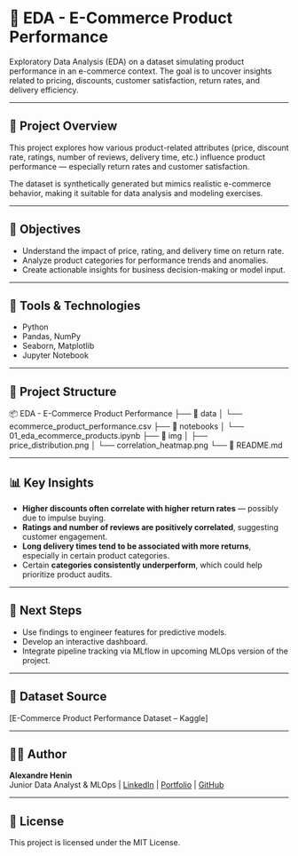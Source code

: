 # 🛒 EDA - E-Commerce Product Performance

Exploratory Data Analysis (EDA) on a dataset simulating product performance in an e-commerce context. The goal is to uncover insights related to pricing, discounts, customer satisfaction, return rates, and delivery efficiency.

---

## 📌 Project Overview

This project explores how various product-related attributes (price, discount rate, ratings, number of reviews, delivery time, etc.) influence product performance — especially return rates and customer satisfaction.

The dataset is synthetically generated but mimics realistic e-commerce behavior, making it suitable for data analysis and modeling exercises.

---

## 🎯 Objectives

- Understand the impact of price, rating, and delivery time on return rate.
- Analyze product categories for performance trends and anomalies.
- Create actionable insights for business decision-making or model input.

---

## 🧰 Tools & Technologies

- Python 
- Pandas, NumPy
- Seaborn, Matplotlib
- Jupyter Notebook

---

## 📁 Project Structure

📦 EDA - E-Commerce Product Performance
├── 📁 data
│ └── ecommerce_product_performance.csv
├── 📁 notebooks
│ └── 01_eda_ecommerce_products.ipynb
├── 📁 img
│ ├── price_distribution.png
│ └── correlation_heatmap.png
└── 📄 README.md



---

## 📊 Key Insights

- **Higher discounts often correlate with higher return rates** — possibly due to impulse buying.
- **Ratings and number of reviews are positively correlated**, suggesting customer engagement.
- **Long delivery times tend to be associated with more returns**, especially in certain product categories.
- Certain **categories consistently underperform**, which could help prioritize product audits.

---

## 🚀 Next Steps

- Use findings to engineer features for predictive models.
- Develop an interactive dashboard.
- Integrate pipeline tracking via MLflow in upcoming MLOps version of the project.

---

## 📎 Dataset Source

[E-Commerce Product Performance Dataset – Kaggle]

---

## 👨‍💻 Author

**Alexandre Henin**  
Junior Data Analyst & MLOps | [LinkedIn](#) | [Portfolio](#) | [GitHub](#)

---

## 📄 License

This project is licensed under the MIT License.
